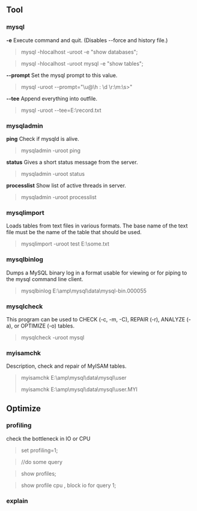 
## Tool

### mysql

**-e** Execute command and quit. (Disables --force and history file.)
>mysql -hlocalhost -uroot -e "show databases";

>mysql -hlocalhost -uroot mysql -e "show tables";

**--prompt** Set the mysql prompt to this value.
>mysql -uroot --prompt="\u@\h : \d \r:\m:\s>"

**--tee** Append everything into outfile.
>mysql -uroot --tee=E:\record.txt

### mysqladmin

**ping**  Check if mysqld is alive.
>mysqladmin -uroot ping

**status** Gives a short status message from the server.
>mysqladmin -uroot status

**processlist** Show list of active threads in server.
>mysqladmin -uroot processlist

### mysqlimport
Loads tables from text files in various formats.  The base name of the text file must be the name of the table that should be used.

>mysqlimport -uroot test E:\some.txt


### mysqlbinlog
Dumps a MySQL binary log in a format usable for viewing or for piping to the mysql command line client.

>mysqlbinlog E:\amp\mysql\data\mysql-bin.000055

### mysqlcheck

This program can be used to CHECK (-c, -m, -C), REPAIR (-r), ANALYZE (-a), or OPTIMIZE (-o) tables.

>mysqlcheck -uroot mysql

### myisamchk

Description, check and repair of MyISAM tables.

>myisamchk E:\amp\mysql\data\mysql\user
>
>myisamchk E:\amp\mysql\data\mysql\user.MYI


## Optimize

### profiling

check the bottleneck in IO or CPU

> set profiling=1;

> //do some query

> show profiles;

> show profile cpu , block io for query 1;

### explain
